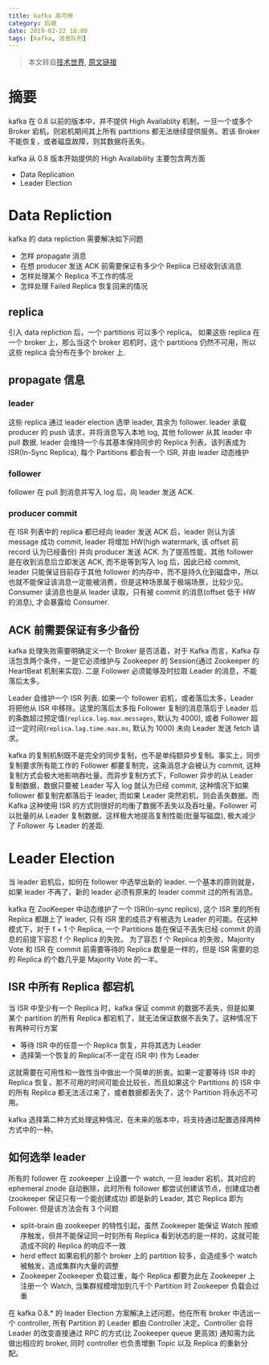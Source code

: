 ```yaml
---
title: kafka 高可用
category: 后端
date: 2019-02-22 18:00
tags: [kafka, 消息队列]
---
```


> 本文转自[技术世界](http://www.jasongj.com/), [原文链接](http://www.jasongj.com/2015/04/24/KafkaColumn2)

# 摘要

kafka 在 0.8 以前的版本中，并不提供 High Availablity 机制，一旦一个或多个 Broker 宕机，则宕机期间其上所有 partitions 都无法继续提供服务。若该 Broker 不能恢复，或者磁盘故障，则其数据将丢失。

kafka 从 0.8 版本开始提供的 High Availability 主要包含两方面

- Data Replication
- Leader Election

# Data Repliction

kafka 的 data repliction 需要解决如下问题

- 怎样 propagate 消息
- 在想 producer 发送 ACK 前需要保证有多少个 Replica 已经收到该消息
- 怎样处理某个 Replica 不工作的情况
- 怎样处理 Failed Replica 恢复回来的情况

## replica

引入 data repliction 后，一个 partitions 可以多个 replica。
如果这些 replica 在一个 broker 上，那么当这个 broker 宕机时，这个 partitions 仍然不可用，所以这些 replica 会分布在多个 broker 上.

## propagate 信息

### leader

这些 replica 通过 leader election 选举 leader, 其余为 follower. leader 承载 producer 的 push 请求，并将消息写入本地 log, 其他 follower 从其 leader 中 pull 数据.
leader 会维持一个与其基本保持同步的 Replica 列表，该列表成为 ISR(In-Sync Replica), 每个 Partitions 都会有一个 ISR, 并由 leader 动态维护

### follower

follower 在 pull 到消息并写入 log 后，向 leader 发送 ACK.

### producer commit

在 ISR 列表中的 replica 都已经向 leader 发送 ACK 后，leader 则认为该 message 成功 commit, leader 将增加 HW(high watermark, 该 offset 前 record 认为已经备份) 并向 producer 发送 ACK.
为了提高性能，其他 follower 是在收到消息后立即发送 ACK, 而不是等到写入 log 后，因此已经 commit, leader 只能保证目前存于其他 follower 的内存中，而不是持久化到磁盘中，所以也就不能保证该消息一定能被消费，但是这种场景属于极端场景，比较少见。
Consumer 读消息也是从 leader 读取，只有被 commit 的消息(offset 低于 HW 的消息), 才会暴露给 Consumer.

## ACK 前需要保证有多少备份

kafka 处理失败需要明确定义一个 Broker 是否活着，对于 Kafka 而言，Kafka 存活包含两个条件，一是它必须维护与 Zookeeper 的 Session(通过 Zookeeper 的 HeartBeat 机制来实现). 二是 Follower 必须能够及时拉取 Leader 的消息，不能落后太多。

Leader 会维护一个 ISR 列表. 如果一个 follower 宕机，或者落后太多，Leader 将把他从 ISR 中移除。这里的落后太多指 Follower 复制的消息落后于 Leader 后的条数超过预定值(`replica.lag.max.messages`, 默认为 4000), 或者 Follower 超过一定时间(`replica.lag.time.max.ms`, 默认为 1000) 未向 Leader 发送 fetch 请求。

kafka 的复制机制既不是完全的同步复制，也不是单纯额异步复制。事实上，同步复制要求所有能工作的 Follower 都要复制完，这条消息才会被认为 commit, 这种复制方式会极大地影响吞吐量。而异步复制方式下，Follower 异步的从 Leader 复制数据，数据只要被 Leader 写入 log 就认为已经 commit, 这种情况下如果 follower 都复制完都落后于 leader, 而如果 Leader 突然宕机，则会丢失数据。而 Kafka 这种使用 ISR 的方式则很好的均衡了数据不丢失以及吞吐量。Follower 可以批量的从 Leader 复制数据，这样极大地提高复制性能(批量写磁盘), 极大减少了 Follower 与 Leader 的差距.


# Leader Election

当 leader 宕机后，如何在 follower 中选举出新的 leader.
一个基本的原则就是，如果 leader 不再了，新的 leader 必须有原来的 leader commit 过的所有消息。

kafka 在 ZooKeeper 中动态维护了一个 ISR(In-sync replics), 这个 ISR 里的所有 Replica 都跟上了 leader, 只有 ISR 里的成员才有被选为 Leader 的可能。在这种模式下，对于 f + 1 个 Replica, 一个 Partitions 能在保证不丢失已经 commit 的消息的前提下容忍 f 个 Replica 的失败。
为了容忍 f 个 Replica 的失败，Majority Vote 和 ISR 在 commit 前需要等待的 Replica 数量是一样的，但是 ISR 需要的总的 Replica 的个数几乎是 Majority Vote 的一半。

## ISR 中所有 Replica 都宕机

当 ISR 中至少有一个 Replica 时，kafka 保证 commit 的数据不丢失，但是如果某个 partition 的所有 Replica 都宕机了，就无法保证数据不丢失了。这种情况下有两种可行方案

- 等待 ISR 中的任意一个 Replica 恢复，并将其选为 Leader
- 选择第一个恢复的 Replica(不一定在 ISR 中) 作为 Leader

这就需要在可用性和一致性当中做出一个简单的折衷。如果一定要等待 ISR 中的 Replica 恢复，那不可用的时间可能会比较长，而且如果这个 Partitions 的 ISR 中的所有 Replica 都无法活过来了，或者数据都丢失了，这个 Partition 将永远不可用。

kafka 选择第二种方式处理这种情况，在未来的版本中，将支持通过配置选择两种方式中的一种。

## 如何选举 leader

所有的 follower 在 zookeeper 上设置一个 watch, 一旦 leader 宕机，其对应的 ephemeral znode 自动删除，此时所有 follower 都尝试创建该节点，创建成功者(zookeeper 保证只有一个能创建成功) 即是新的 Leader, 其它 Replica 即为 Follower.
但是该方法会有 3 个问题

- split-brain
  由 zookeeper 的特性引起，虽然 Zookeeper 能保证 Watch 按顺序触发，但并不能保证同一时刻所有 Replica 看到状态的是一样的，这就可能造成不同的 Replica 的响应不一致
- herd effect
  如果宕机的那个 broker 上的 partition 较多，会造成多个 watch 被触发，造成集群内大量的调整
- Zookeeper
  Zookeeper 负载过重，每个 Replica 都要为此在 Zookeeper 上注册一个 Watch, 当集群规模增加到几千个 Partition 时 Zookeeper 负载会过重

在 kafka 0.8.* 的 leader Election 方案解决上述问题，他在所有 broker 中选出一个 controller, 所有 Partition 的 Leader 都由 Controller 决定。Controller 会将 Leader 的改变直接通过 RPC 的方式(比 Zookeeper queue 更高效) 通知需为此做出相应的 broker, 同时 controller 也负责增删 Topic 以及 Replica 的重新分配。


